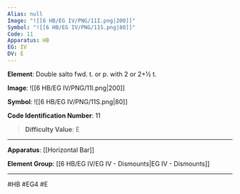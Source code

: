 ```yaml
---
Alias: null
Image: "![[6 HB/EG IV/PNG/11I.png|200]]"
Symbol: "![[6 HB/EG IV/PNG/11S.png|80]]"
Code: 11
Apparatus: HB
EG: IV
DV: E
---
```

**Element**: Double salto fwd. t. or p. with 2 or 2+1⁄2 t.

**Image**:
![[6 HB/EG IV/PNG/11I.png|200]]

**Symbol**:
![[6 HB/EG IV/PNG/11S.png|80]]

**Code Identification Number**: 11

>**Difficulty Value**: E

___
**Apparatus**: [[Horizontal Bar]]

**Element Group**: [[6 HB/EG IV/EG IV - Dismounts|EG IV - Dismounts]]
___
#HB #EG4 #E
